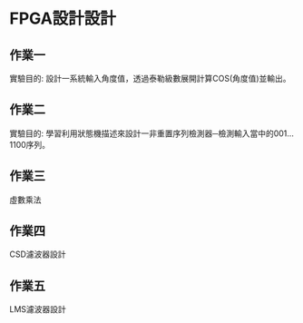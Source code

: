 # FPGA設計設計

## 作業一
實驗目的: 設計一系統輸入角度值，透過泰勒級數展開計算COS(角度值)並輸出。

## 作業二
實驗目的: 學習利用狀態機描述來設計一非重置序列檢測器─檢測輸入當中的001…1100序列。

## 作業三
虛數乘法

## 作業四
CSD濾波器設計

## 作業五
LMS濾波器設計
